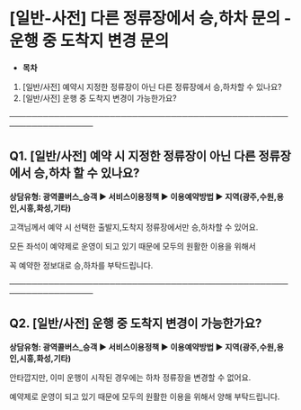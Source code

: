 # [일반-사전] 다른 정류장에서 승,하차 문의 - 운행 중 도착지 변경 문의

* **목차**

1. [일반/사전] 예약시 지정한 정류장이 아닌 다른 정류장에서 승,하차할 수 있나요?
2. [일반/사전] 운행 중 도착지 변경이 가능한가요?

─────────────────────────────────────────────────────────────────

**Q1. [일반/사전] 예약 시 지정한 정류장이 아닌 다른 정류장에서 승,하차 할 수 있나요?**
-------------------------------------------------------

**상담유형: 광역콜버스\_승객 ▶ 서비스이용정책 ▶ 이용예약방법 ▶ 지역(광주,수원,용인,시흥,화성,기타)**

고객님께서 예약 시 선택한 출발지,도착지 정류장에서만 승,하차할 수 있어요.

모든 좌석이 예약제로 운영이 되고 있기 때문에 모두의 원활한 이용을 위해서

꼭 예약한 정보대로 승,하차를 부탁드립니다.

─────────────────────────────────────────────────────────────────

**Q2. [일반/사전] 운행 중 도착지 변경이 가능한가요?**
-----------------------------------

**상담유형: 광역콜버스\_승객 ▶ 서비스이용정책 ▶ 이용예약방법 ▶ 지역(광주,수원,용인,시흥,화성,기타)**

안타깝지만, 이미 운행이 시작된 경우에는 하차 정류장을 변경할 수 없어요.

예약제로 운영이 되고 있기 때문에 모두의 원활한 이용을 위해서 양해 부탁드립니다.